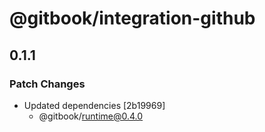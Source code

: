 # @gitbook/integration-github

## 0.1.1

### Patch Changes

-   Updated dependencies [2b19969]
    -   @gitbook/runtime@0.4.0
